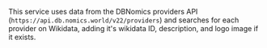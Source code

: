This service uses data from the DBNomics providers API (`https://api.db.nomics.world/v22/providers`) and searches for each provider on Wikidata, adding it's wikidata ID, description, and logo image if it exists.
